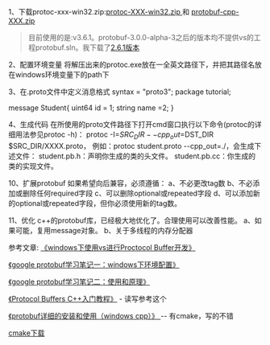 1、下载protoc-xxx-win32.zip:[protoc-XXX-win32.zip
](https://github.com/protocolbuffers/protobuf/tags) 和 [protobuf-cpp-XXX.zip](https://github.com/protocolbuffers/protobuf/tags)

> 目前使用的是:v3.6.1。protobuf-3.0.0-alpha-3之后的版本均不提供vs的工程protobuf.sln。我下载了[2.6.1版本](https://github.com/protocolbuffers/protobuf/releases/tag/v2.6.1)
> 
2、配置环境变量
将解压出来的protoc.exe放在一全英文路径下，并把其路径名放在windows环境变量下的path下

3、在.proto文件中定义消息格式
syntax = "proto3";
package tutorial;

message Student{
    uint64 id = 1;
    string name =2;
}

4、生成代码
在所使用的proto文件路径下打开cmd窗口执行以下命令(protoc的详细用法参见protoc -h)：
protoc -I=$SRC_DIR --cpp_out=$DST_DIR $SRC_DIR/XXXX.proto，
例如：protoc student.proto --cpp_out=./，会生成下述文件：
student.pb.h：声明你生成的类的头文件。
student.pb.cc：你生成的类的实现文件。



10、扩展protobuf
如果希望向后兼容，必须遵循：
a、不必更改tag数
b、不必添加或删除任何required字段
c、可以删除optional或repeated字段
d、可以添加新的optional或repeated字段，但你必须使用新的tag数。

 
11、优化
c++的protobuf库，已经极大地优化了。合理使用可以改善性能。
a、如果可能，复用message对象。
b、关于多线程的内存分配器

参考文章:
[《windows下使用vs进行Proctocol Buffer开发》](https://www.cnblogs.com/ppzbty/p/5412014.html)

[《google protobuf学习笔记一：windows下环境配置》](https://blog.csdn.net/majianfei1023/article/details/45371743)

[《google protobuf学习笔记二：使用和原理》](https://blog.csdn.net/majianfei1023/article/details/45112415)

[《Protocol Buffers C++入门教程》](https://blog.csdn.net/K346K346/article/details/51754431) - 读写参考这个

[《protobuf详细的安装和使用（windows cpp）》  ](https://blog.csdn.net/program_anywhere/article/details/77365876)-- 有cmake，写的不错

[cmake下载](https://github.com/Kitware/CMake/releases/download/v3.13.4/cmake-3.13.4-win64-x64.msi)